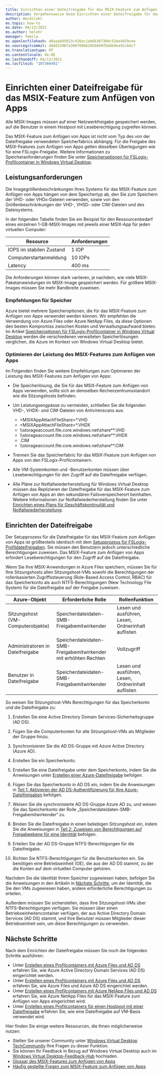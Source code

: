 ```yaml
---
title: Einrichten einer Dateifreigabe für das MSIX-Feature zum Anfügen von Apps für Windows Virtual Desktop – Azure
description: Vorgehensweise beim Einrichten einer Dateifreigabe für das MSIX-Feature zum Anfügen von Apps für Windows Virtual Desktop.
author: Heidilohr
ms.topic: how-to
ms.date: 04/13/2021
ms.author: helohr
manager: femila
ms.openlocfilehash: d8aaa8d5013c426ac1ab6b367309c51be4929cee
ms.sourcegitcommit: dddd1596fa368f68861856849fbbbb9ea55cb4c7
ms.translationtype: HT
ms.contentlocale: de-DE
ms.lasthandoff: 04/13/2021
ms.locfileid: "107366401"
---
```

# <a name="set-up-a-file-share-for-msix-app-attach"></a>Einrichten einer Dateifreigabe für das MSIX-Feature zum Anfügen von Apps

Alle MSIX-Images müssen auf einer Netzwerkfreigabe gespeichert werden, auf die Benutzer in einem Hostpool mit Leseberechtigung zugreifen können.

Das MSIX-Feature zum Anfügen von Apps ist nicht vom Typ des von der Dateifreigabe verwendeten Speicherfabrics abhängig. Für die Freigabe des MSIX-Features zum Anfügen von Apps gelten dieselben Überlegungen wie für eine FSLogix-Freigabe. Weitere Informationen zu Speicheranforderungen finden Sie unter [Speicheroptionen für FSLogix-Profilcontainer in Windows Virtual Desktop](store-fslogix-profile.md).

## <a name="performance-requirements"></a>Leistungsanforderungen

Die Imagegrößenbeschränkungen Ihres Systems für das MSIX-Feature zum Anfügen von Apps hängen von dem Speichertyp ab, den Sie zum Speichern der VHD- oder VHDx-Dateien verwenden, sowie von den Größenbeschränkungen der VHD-, VHSD- oder CIM-Dateien und des Dateisystems.

In der folgenden Tabelle finden Sie ein Beispiel für den Ressourcenbedarf eines einzelnen 1-GB-MSIX-Images mit jeweils einer MSIX-App für jeden virtuellen Computer:

| Resource             | Anforderungen |
|----------------------|--------------|
| IOPS im stabilen Zustand    | 1 IOP       |
| Computerstartanmeldung | 10 IOPs      |
| Latency              | 400 ms       |

Die Anforderungen können stark variieren, je nachdem, wie viele MSIX-Paketanwendungen im MSIX-Image gespeichert werden. Für größere MSIX-Images müssen Sie mehr Bandbreite zuweisen.

### <a name="storage-recommendations"></a>Empfehlungen für Speicher

Azure bietet mehrere Speicheroptionen, die für das MSIX-Feature zum Anfügen von Apps verwendet werden können. Wir empfehlen die Verwendung von Azure Files oder Azure NetApp Files, da diese Optionen den besten Kompromiss zwischen Kosten und Verwaltungsaufwand bieten. Im Artikel [Speicheroptionen für FSLogix-Profilcontainer in Windows Virtual Desktop](store-fslogix-profile.md) werden die verschiedenen verwalteten Speicherlösungen verglichen, die Azure im Kontext von Windows Virtual Desktop bietet.

### <a name="optimize-msix-app-attach-performance"></a>Optimieren der Leistung des MSIX-Features zum Anfügen von Apps

Im Folgenden finden Sie weitere Empfehlungen zum Optimieren der Leistung des MSIX-Features zum Anfügen von Apps:

- Die Speicherlösung, die Sie für das MSIX-Feature zum Anfügen von Apps verwenden, sollte sich an demselben Rechenzentrumsstandort wie die Sitzungshosts befinden.
- Um Leistungsengpässe zu vermeiden, schließen Sie die folgenden VHD-, VHDX- und CIM-Dateien von Antivirenscans aus:
   
    - <MSIXAppAttachFileShare\>\*.VHD
    - <MSIXAppAttachFileShare\>\*.VHDX
    - \\\\storageaccount.file.core.windows.net\\share\*\*.VHD
    - \\\\storageaccount.file.core.windows.net\\share\*\*.VHDX
    - <MSIXAppAttachFileShare>.CIM
    - \\\\storageaccount.file.core.windows.net\\share\*\*.CIM

- Trennen Sie das Speicherfabric für das MSIX-Feature zum Anfügen von Apps von den FSLogix-Profilcontainern.
- Alle VM-Systemkonten und -Benutzerkonten müssen über Leseberechtigungen für den Zugriff auf die Dateifreigabe verfügen.
- Alle Pläne zur Notfallwiederherstellung für Windows Virtual Desktop müssen das Replizieren der Dateifreigabe für das MSIX-Feature zum Anfügen von Apps an den sekundären Failoverspeicherort beinhalten. Weitere Informationen zur Notfallwiederherstellung finden Sie unter [Einrichten eines Plans für Geschäftskontinuität und Notfallwiederherstellung](disaster-recovery.md).

## <a name="how-to-set-up-the-file-share"></a>Einrichten der Dateifreigabe

Der Setupprozess für die Dateifreigabe für das MSIX-Feature zum Anfügen von Apps ist größtenteils identisch mit dem [Setupprozess für FSLogix-Profildateifreigaben](create-host-pools-user-profile.md). Sie müssen den Benutzern jedoch unterschiedliche Berechtigungen zuweisen. Das MSIX-Feature zum Anfügen von Apps erfordert Leseberechtigungen für den Zugriff auf die Dateifreigabe.

Wenn Sie Ihre MSIX-Anwendungen in Azure Files speichern, müssen Sie für Ihre Sitzungshosts allen Sitzungshost-VMs sowohl die Berechtigungen der rollenbasierten Zugriffssteuerung (Role-Based Access Control, RBAC) für das Speicherkonto als auch NTFS-Berechtigungen (New Technology File System) für die Dateifreigabe auf der Freigabe zuweisen.

| Azure-Objekt                      | Erforderliche Rolle                                     | Rollenfunktion                                  |
|-----------------------------------|--------------------------------------------------|-----------------------------------------------|
| Sitzungshost (VM-Computerobjekte)| Speicherdateidaten-SMB-Freigabemitwirkender          | Lesen und ausführen, Lesen, Ordnerinhalt auflisten  |
| Administratoren in Dateifreigabe              | Speicherdateidaten-SMB-Freigabemitwirkender mit erhöhten Rechten | Vollzugriff                                  |
| Benutzer in Dateifreigabe               | Speicherdateidaten-SMB-Freigabemitwirkender          | Lesen und ausführen, Lesen, Ordnerinhalt auflisten  |

So weisen Sie Sitzungshost-VMs Berechtigungen für das Speicherkonto und die Dateifreigabe zu:

1. Erstellen Sie eine Active Directory Domain Services-Sicherheitsgruppe (AD DS).

2. Fügen Sie die Computerkonten für alle Sitzungshost-VMs als Mitglieder der Gruppe hinzu.

3. Synchronisieren Sie die AD DS-Gruppe mit Azure Active Directory (Azure AD).

4. Erstellen Sie ein Speicherkonto.

5. Erstellen Sie eine Dateifreigabe unter dem Speicherkonto, indem Sie die Anweisungen unter [Erstellen einer Azure-Dateifreigabe](../storage/files/storage-how-to-create-file-share.md#create-file-share) befolgen.

6. Fügen Sie das Speicherkonto in AD DS ein, indem Sie die Anweisungen in [Teil 1: Aktivieren der AD DS-Authentifizierung für Ihre Azure-Dateifreigaben](../storage/files/storage-files-identity-ad-ds-enable.md#option-one-recommended-use-azfileshybrid-powershell-module) befolgen.

7. Weisen Sie die synchronisierte AD DS-Gruppe Azure AD zu, und weisen Sie das Speicherkonto der Rolle „Speicherdateidaten-SMB-Freigabemitwirkender“ zu.

8. Binden Sie die Dateifreigabe in einen beliebigen Sitzungshost ein, indem Sie die Anweisungen in [Teil 2: Zuweisen von Berechtigungen auf Freigabeebene für eine Identität](../storage/files/storage-files-identity-ad-ds-assign-permissions.md) befolgen.

9. Erteilen Sie der AD DS-Gruppe NTFS-Berechtigungen für die Dateifreigabe.

10. Richten Sie NTFS-Berechtigungen für die Benutzerkonten ein. Sie benötigen eine Betriebseinheit (OE), die aus der AD DS stammt, zu der die Konten auf dem virtuellen Computer gehören.

Nachdem Sie die Identität Ihrem Speicher zugewiesen haben, befolgen Sie die Anweisungen in den Artikeln in [Nächste Schritte](#next-steps), um der Identität, die Sie den VMs zugewiesen haben, andere erforderliche Berechtigungen zu erteilen.

Außerdem müssen Sie sicherstellen, dass Ihre Sitzungshost-VMs über NTFS-Berechtigungen verfügen. Sie müssen über einen Betriebseinheitencontainer verfügen, der aus Active Directory Domain Services (AD DS) stammt, und Ihre Benutzer müssen Mitglieder dieser Betriebseinheit sein, um diese Berechtigungen zu verwenden.

## <a name="next-steps"></a>Nächste Schritte

Nach dem Einrichten der Dateifreigabe müssen Sie noch die folgenden Schritte ausführen:

- Unter [Erstellen eines Profilcontainers mit Azure Files und AD DS](create-file-share.md) erfahren Sie, wie Azure Active Directory Domain Services (AD DS) eingerichtet werden.
- Unter [Erstellen eines Profilcontainers mit Azure Files und AD DS](create-profile-container-adds.md) erfahren Sie, wie Azure Files und Azure AD DS eingerichtet werden.
- Unter [Erstellen eines Profilcontainers mit Azure NetApp Files und AD DS](create-fslogix-profile-container.md) erfahren Sie, wie Azure NetApp Files für das MSIX-Feature zum Anfügen von Apps eingerichtet wird.
- Unter [Erstellen eines Profilcontainers für einen Hostpool mit einer Dateifreigabe](create-host-pools-user-profile.md) erfahren Sie, wie eine Dateifreigabe auf VM-Basis verwendet wird.

Hier finden Sie einige weitere Ressourcen, die Ihnen möglicherweise nutzen:

- Stellen Sie unserer Community unter [Windows Virtual Desktop TechCommunity](https://techcommunity.microsoft.com/t5/Windows-Virtual-Desktop/bd-p/WindowsVirtualDesktop) Ihre Fragen zu dieser Funktion.
- Sie können Ihr Feedback in Bezug auf Windows Virtual Desktop auch im [Windows Virtual Desktop-Feedback-Hub](https://support.microsoft.com/help/4021566/windows-10-send-feedback-to-microsoft-with-feedback-hub-app) hochladen.
- [Glossar des MSIX-Features zum Anfügen von Apps](app-attach-glossary.md)
- [Häufig gestellte Fragen zum MSIX-Feature zum Anfügen von Apps](app-attach-faq.md)
